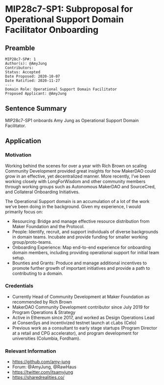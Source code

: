 # MIP28c7-SP1: Subproposal for Operational Support Domain Facilitator Onboarding

## Preamble

```
MIP28c7-SP#: 1
Author(s): @AmyJung
Contributors:
Status: Accepted
Date Proposed: 2020-10-07
Date Ratified: 2020-11-27
---
Domain Role: Operational Support Domain Facilitator
Proposed Applicant: @AmyJung
```

## Sentence Summary
MIP28c7-SP1 onboards Amy Jung as Operational Support Domain Facilitator.

## Application

### Motivation

Working behind the scenes for over a year with Rich Brown on scaling Community Development provided great insights for how MakerDAO could grow in an effective, yet decentralized manner. More recently, I’ve been working closely with LongForWisdom and other community members through working groups such as Autonomous MakerDAO and SourceCred, and Collateral Onboarding Initiatives.

The Operational Support domain is an accumulation of a lot of the work we’ve been doing in the background. Given my experience, I would primarily focus on:
* Resourcing: Bridge and manage effective resource distribution from Maker Foundation and the Protocol.
* People: Identify, recruit, and support individuals of diverse backgrounds in domain teams. Incubate and provide funding for smaller working group/proto-teams.
* Onboarding Experience: Map end-to-end experience for onboarding domain members, including providing operational support for initial team setup.
* Bounties and Grants: Produce and manage additional incentives to promote further growth of important initiatives and provide a path to contributing to a domain.

### Credentials

* Currently Head of Community Development at Maker Foundation as recommended by Rich Brown
* MakerDAO Community Development contributor since July 2019 for Program Operations & Strategy
* Active in Ethereum since 2017, and worked as Design Operations Lead at ConsenSys and incentivized testnet launch at cLabs (Celo)
* Previous work as a consultant to early stage startups (Program Director at a retail and CPG accelerator), and program development for universities (Columbia, Fordham).

### Relevant Information

* https://github.com/amy-jung
* Forum: @AmyJung, @RawHaus
* https://twitter.com/itsamyjung
* https://sharedrealities.co/
